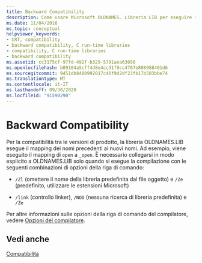 ```yaml
---
title: Backward Compatibility
description: Come usare Microsoft OLDNAMES. Libreria LIB per eseguire il mapping dei nomi delle funzioni per la compatibilità con le versioni precedenti.
ms.date: 11/04/2016
ms.topic: conceptual
helpviewer_keywords:
- CRT, compatibility
- backward compatibility, C run-time libraries
- compatibility, C run-time libraries
- backward compatibility
ms.assetid: cc3175cf-97fd-492f-b329-5791aea63090
ms.openlocfilehash: b09104a5cff4d8e4cc31f9cc4707e808988401d6
ms.sourcegitcommit: 9451db8480992017c46f9d2df23fb17b503bbe74
ms.translationtype: MT
ms.contentlocale: it-IT
ms.lasthandoff: 09/30/2020
ms.locfileid: "91590290"
---
```

# <a name="backward-compatibility"></a>Backward Compatibility

Per la compatibilità tra le versioni di prodotto, la libreria OLDNAMES.LIB esegue il mapping dei nomi precedenti ai nuovi nomi. Ad esempio, viene eseguito il mapping di `open` a `_open`. È necessario collegarsi in modo esplicito a OLDNAMES.LIB solo quando si esegue la compilazione con le seguenti combinazioni di opzioni della riga di comando:

- `/Zl` (omettere il nome della libreria predefinita dal file oggetto) e `/Ze` (predefinito, utilizzare le estensioni Microsoft)

- `/link` (controllo linker), `/NOD` (nessuna ricerca di libreria predefinita) e `/Ze`

Per altre informazioni sulle opzioni della riga di comando del compilatore, vedere [Opzioni del compilatore](../build/reference/compiler-options.md).

## <a name="see-also"></a>Vedi anche

[Compatibilità](../c-runtime-library/compatibility.md)
